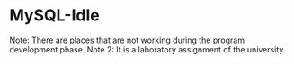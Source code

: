 # MySQL-Idle
Note: There are places that are not working during the program development phase.
Note 2: It is a laboratory assignment of the university.
